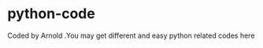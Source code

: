 # python-code

















































Coded by Arnold  .You may get different and easy python related codes here


